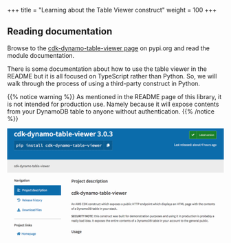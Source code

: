 +++
title = "Learning about the Table Viewer construct"
weight = 100
+++

## Reading documentation

Browse to the [cdk-dynamo-table-viewer
page](https://pypi.org/project/cdk-dynamo-table-viewer/) on pypi.org and
read the module documentation.

There is some documentation about how to use the table viewer in the README but it is all focused on TypeScript rather than Python.  So, we will walk through the process of using a third-party construct in Python.

{{% notice warning %}}
As mentioned in the README page of this library, it is not intended for production use. Namely because
it will expose contents from your DynamoDB table to anyone without authentication.
{{% /notice %}}

![](./table-viewer-pypi.png)
